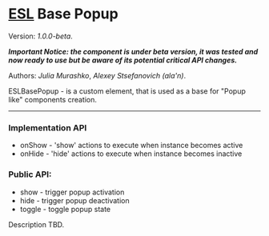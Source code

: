 # [ESL](../../../README.md) Base Popup

Version: *1.0.0-beta*.

***Important Notice: the component is under beta version, it was tested and now ready to use but be aware of its potential critical API changes.***

Authors: *Julia Murashko*, *Alexey Stsefanovich (ala'n)*.

ESLBasePopup - is a custom element, that is used as a base for "Popup like" components creation.

---

### Implementation API
 - onShow - 'show' actions to execute when instance becomes active
 - onHide - 'hide' actions to execute when instance becomes inactive
 
### Public API:
 - show - trigger popup activation
 - hide - trigger popup deactivation
 - toggle - toggle popup state

Description TBD.
